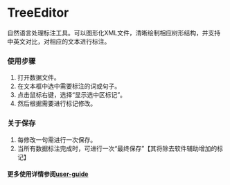 # TreeEditor
自然语言处理标注工具。可以图形化XML文件，清晰绘制相应树形结构，并支持中英文对比，对相应的文本进行标注。

### 使用步骤
1. 打开数据文件。
2. 在文本框中选中需要标注的词或句子。
3. 点击鼠标右键，选择“显示选中区标记”。
4. 然后根据需要进行标记修改。

### 关于保存
1. 每修改一句需进行一次保存。
2. 当所有数据标注完成时，可进行一次“最终保存”【其将除去软件辅助增加的标记】

#### 更多使用详情参阅[user-guide](./user-guide.pdf)

